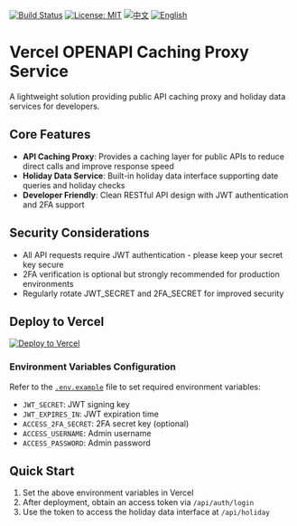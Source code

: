 [![Build Status](https://github.com/DavidKk/vercel-openapi/actions/workflows/coverage.workflow.yml/badge.svg)](https://github.com/DavidKk/vercel-openapi/actions/workflows/coverage.workflow.yml) [![License: MIT](https://img.shields.io/badge/License-MIT-yellow.svg)](https://opensource.org/licenses/MIT) [![中文](https://img.shields.io/badge/%E6%96%87%E6%A1%A3-%E4%B8%AD%E6%96%87-green?style=flat-square&logo=docs)](https://github.com/DavidKk/vercel-openapi/blob/main/README.zh-CN.md) [![English](https://img.shields.io/badge/docs-English-green?style=flat-square&logo=docs)](https://github.com/DavidKk/vercel-openapi/blob/main/README.md)

# Vercel OPENAPI Caching Proxy Service

A lightweight solution providing public API caching proxy and holiday data services for developers.

## Core Features

- **API Caching Proxy**: Provides a caching layer for public APIs to reduce direct calls and improve response speed
- **Holiday Data Service**: Built-in holiday data interface supporting date queries and holiday checks
- **Developer Friendly**: Clean RESTful API design with JWT authentication and 2FA support

## Security Considerations

- All API requests require JWT authentication - please keep your secret key secure
- 2FA verification is optional but strongly recommended for production environments
- Regularly rotate JWT_SECRET and 2FA_SECRET for improved security

## Deploy to Vercel

[![Deploy to Vercel](https://vercel.com/button)](https://vercel.com/new/clone?repository-url=https%3A%2F%2Fgithub.com%2FDavidKk%2Fvercel-openapi)

### Environment Variables Configuration

Refer to the [`.env.example`](./.env.example) file to set required environment variables:

- `JWT_SECRET`: JWT signing key
- `JWT_EXPIRES_IN`: JWT expiration time
- `ACCESS_2FA_SECRET`: 2FA secret key (optional)
- `ACCESS_USERNAME`: Admin username
- `ACCESS_PASSWORD`: Admin password

## Quick Start

1. Set the above environment variables in Vercel
2. After deployment, obtain an access token via `/api/auth/login`
3. Use the token to access the holiday data interface at `/api/holiday`
